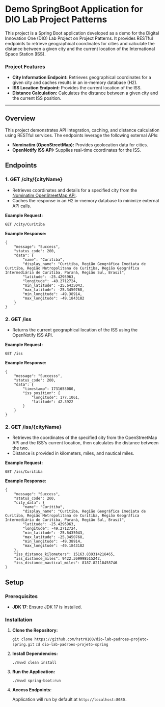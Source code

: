 # Demo SpringBoot Application for DIO Lab Project Patterns

This project is a Spring Boot application developed as a demo for the Digital Innovation One (DIO) Lab Project on Project Patterns. It provides RESTful endpoints to retrieve geographical coordinates for cities and calculate the distance between a given city and the current location of the International Space Station (ISS).

### Project Features

-   **City Information Endpoint:** Retrieves geographical coordinates for a given city and caches results in an in-memory database (H2).
-   **ISS Location Endpoint:** Provides the current location of the ISS.
-   **Distance Calculation:** Calculates the distance between a given city and the current ISS position.
----------

## Overview

This project demonstrates API integration, caching, and distance calculation using RESTful services. The endpoints leverage the following external APIs:

-   **Nominatim (OpenStreetMap):** Provides geolocation data for cities.
-   **OpenNotify ISS API:** Supplies real-time coordinates for the ISS.

## Endpoints

### 1. **GET /city/{cityName}**

-   Retrieves coordinates and details for a specified city from the [Nominatim OpenStreetMap API](https://nominatim.openstreetmap.org/search).
-   Caches the response in an H2 in-memory database to minimize external API calls.

**Example Request:**

    GET /city/Curitiba
    
**Example Response:**

    {
        "message": "Success",
        "status_code": 200,
        "data": {
            "name": "Curitiba",
            "display_name": "Curitiba, Região Geográfica Imediata de Curitiba, Região Metropolitana de Curitiba, Região Geográfica Intermediária de Curitiba, Paraná, Região Sul, Brasil",
            "latitude": -25.4295963,
            "longitude": -49.2712724,
            "min_latitude": -25.6435043,
            "max_latitude": -25.3450768,
            "min_longitude": -49.38914,
            "max_longitude": -49.1843182
        }
    }

### 2. **GET /iss**

-   Returns the current geographical location of the ISS using the OpenNotify ISS API.

**Example Request:**

    GET /iss
    
**Example Response:**

    {
        "message": "Successs",
        "status_code": 200,
        "data": {
            "timestamp": 1731653080,
            "iss_position": {
                "longitude": 177.1061,
                "latitude": 42.3922
            }
        }
    }

### 2. **GET /iss/{cityName}**

-   Retrieves the coordinates of the specified city from the OpenStreetMap API and the ISS's current location, then calculates the distance between the two.
-   Distance is provided in kilometers, miles, and nautical miles.

**Example Request:**

    GET /iss/Curitiba
    
**Example Response:**

    {
        "message": "Success",
        "status_code": 200,
        "city_data": {
            "name": "Curitiba",
            "display_name": "Curitiba, Região Geográfica Imediata de Curitiba, Região Metropolitana de Curitiba, Região Geográfica Intermediária de Curitiba, Paraná, Região Sul, Brasil",
            "latitude": -25.4295963,
            "longitude": -49.2712724,
            "min_latitude": -25.6435043,
            "max_latitude": -25.3450768,
            "min_longitude": -49.38914,
            "max_longitude": -49.1843182
        },
        "iss_distance_kilometers": 15163.839314218465,
        "iss_distance_miles": 9422.369998515242,
        "iss_distance_nautical_miles": 8187.82118458746
    }


## Setup

### Prerequisites

-   **JDK 17**: Ensure JDK 17 is installed.

### Installation

1.  **Clone the Repository:**

      `git clone https://github.com/hstr0100/dio-lab-padroes-projeto-spring.git`
      `cd dio-lab-padroes-projeto-spring`

2.  **Install Dependencies:**

      `./mvwd clean install`

3.  **Run the Application:**

      `./mvwd spring-boot:run`

4.  **Access Endpoints:**

      Application will run by default at `http://localhost:8080.`

